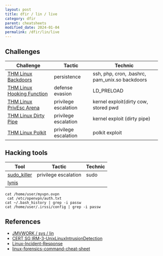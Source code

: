 ```yaml
---
layout: post
title: dfir / lin / live
category: dfir
parent: cheatsheets
modified_date: 2024-01-04
permalink: /dfir/lin/live
---
```


## Challenges

| Challenge | Tactic | Technic |
|-------------------------------------------------------------------------|----------------------|------------------------------------------------|
| [THM Linux Backdoors](https://tryhackme.com/room/linuxbackdoors)        | persistence          | ssh, php, cron, .bashrc, pam_unix.so backdoors |
| [THM Linux Hooking Function](https://tryhackme.com/room/linuxbackdoors) | defense evasion      | LD_PRELOAD |
| [THM Linux PrivEsc Arena](https://tryhackme.com/room/linuxprivescarena) | privilege escalation | kernel exploit(dirty cow, stored pwd |
| [THM Linux Dirty Pipe](https://tryhackme.com/room/dirtypipe)            | privilege escalation | kernel exploit (dirty pipe) |
| [THM Linux Polkit](https://tryhackme.com/room/pwnkit)                   | privilege escalation | polkit exploit |

 ## Hacking tools

| Tool | Tactic | Technic |
|-------------------------------------------------------------------------|----------------------|------------------------------------------------|
| [sudo_killer](https://github.com/TH3xACE/SUDO_KILLER)                   | privilege escalation | sudo | 
|[lynis](https://github.com/CISOfy/lynis)                                 |                      |      |

```
cat /home/user/myvpn.ovpn
 cat /etc/openvpn/auth.txt
cat ~/.bash_history | grep -i passw
cat /home/user/.irssi/config | grep -i passw
```

## References

- [JMVWORK / sys / lin](/sys/lin)
- [CERT SG IRM-3-UnixLinuxIntrusionDetection](https://raw.githubusercontent.com/certsocietegenerale/IRM/main/EN/IRM-3-UnixLinuxIntrusionDetection.pdf)
- [Linux-Incident-Response](https://github.com/vm32/Linux-Incident-Response)
- [linux-forensics-command-cheat-sheet](https://fahmifj.github.io/blog/linux-forensics-command-cheat-sheet/)
